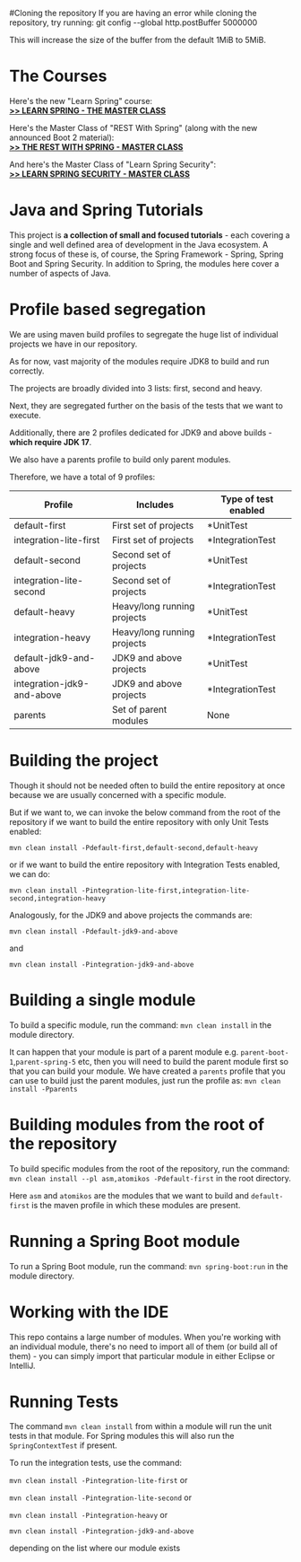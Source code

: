 #Cloning the repository
If you are having an error while cloning the repository, try running:
 git config --global http.postBuffer 5000000

 This will increase the size of the buffer from the default 1MiB to 5MiB.
 

The Courses
==============================


Here's the new "Learn Spring" course: <br/>
**[>> LEARN SPRING - THE MASTER CLASS](https://www.baeldung.com/learn-spring-course?utm_source=github&utm_medium=social&utm_content=tutorials&utm_campaign=ls#master-class)**

Here's the Master Class of "REST With Spring" (along with the new announced Boot 2 material): <br/>
**[>> THE REST WITH SPRING - MASTER CLASS](https://www.baeldung.com/rest-with-spring-course?utm_source=github&utm_medium=social&utm_content=tutorials&utm_campaign=rws#master-class)**

And here's the Master Class of "Learn Spring Security": <br/>
**[>> LEARN SPRING SECURITY - MASTER CLASS](https://www.baeldung.com/learn-spring-security-course?utm_source=github&utm_medium=social&utm_content=tutorials&utm_campaign=lss#master-class)**



Java and Spring Tutorials
================

This project is **a collection of small and focused tutorials** - each covering a single and well defined area of development in the Java ecosystem. 
A strong focus of these is, of course, the Spring Framework - Spring, Spring Boot and Spring Security. 
In addition to Spring, the modules here cover a number of aspects of Java. 

Profile based segregation
====================

We are using maven build profiles to segregate the huge list of individual projects we have in our repository.

As for now, vast majority of the modules require JDK8 to build and run correctly.

The projects are broadly divided into 3 lists: first, second and heavy. 

Next, they are segregated further on the basis of the tests that we want to execute.

Additionally, there are 2 profiles dedicated for JDK9 and above builds - **which require JDK 17**.

We also have a parents profile to build only parent modules.

Therefore, we have a total of 9 profiles:

| Profile                    | Includes                    | Type of test enabled |
| -------------------------- | --------------------------- | -------------------- |
| default-first              | First set of projects       | *UnitTest            |
| integration-lite-first     | First set of projects       | *IntegrationTest     |
| default-second             | Second set of projects      | *UnitTest            |
| integration-lite-second    | Second set of projects      | *IntegrationTest     |
| default-heavy              | Heavy/long running projects | *UnitTest            |
| integration-heavy          | Heavy/long running projects | *IntegrationTest     |
| default-jdk9-and-above     | JDK9 and above projects     | *UnitTest            |
| integration-jdk9-and-above | JDK9 and above projects     | *IntegrationTest     |
| parents                    | Set of parent modules       | None                 |

Building the project
====================

Though it should not be needed often to build the entire repository at once because we are usually concerned with a specific module.

But if we want to, we can invoke the below command from the root of the repository if we want to build the entire repository with only Unit Tests enabled:

`mvn clean install -Pdefault-first,default-second,default-heavy`

or if we want to build the entire repository with Integration Tests enabled, we can do:

`mvn clean install -Pintegration-lite-first,integration-lite-second,integration-heavy`

Analogously, for the JDK9 and above projects the commands are:

`mvn clean install -Pdefault-jdk9-and-above`

and

`mvn clean install -Pintegration-jdk9-and-above`

Building a single module
====================
To build a specific module, run the command: `mvn clean install` in the module directory.

It can happen that your module is part of a parent module e.g. `parent-boot-1`,`parent-spring-5` etc, then you will need to build the parent module first so that you can build your module.
We have created a `parents` profile that you can use to build just the parent modules, just run the profile as:
`mvn clean install -Pparents`


Building modules from the root of the repository
====================
To build specific modules from the root of the repository, run the command: `mvn clean install --pl asm,atomikos -Pdefault-first` in the root directory.

Here `asm` and `atomikos` are the modules that we want to build and `default-first` is the maven profile in which these modules are present.


Running a Spring Boot module
====================
To run a Spring Boot module, run the command: `mvn spring-boot:run` in the module directory.


Working with the IDE
====================
This repo contains a large number of modules. 
When you're working with an individual module, there's no need to import all of them (or build all of them) - you can simply import that particular module in either Eclipse or IntelliJ. 


Running Tests
=============
The command `mvn clean install` from within a module will run the unit tests in that module.
For Spring modules this will also run the `SpringContextTest` if present.

To run the integration tests, use the command:

`mvn clean install -Pintegration-lite-first` or 

`mvn clean install -Pintegration-lite-second` or 

`mvn clean install -Pintegration-heavy` or

`mvn clean install -Pintegration-jdk9-and-above`

depending on the list where our module exists
